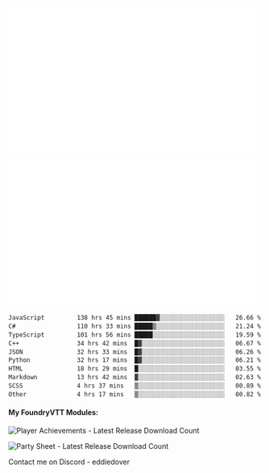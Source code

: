 
![](https://raw.githubusercontent.com/eddiedover/ghstats/master/generated/overview.svg)
![](https://raw.githubusercontent.com/eddiedover/ghstats/master/generated/languages.svg)

<!--START_SECTION:waka-->

```txt
JavaScript         138 hrs 45 mins ██████▓░░░░░░░░░░░░░░░░░░   26.66 %
C#                 110 hrs 33 mins █████▒░░░░░░░░░░░░░░░░░░░   21.24 %
TypeScript         101 hrs 56 mins █████░░░░░░░░░░░░░░░░░░░░   19.59 %
C++                34 hrs 42 mins  █▓░░░░░░░░░░░░░░░░░░░░░░░   06.67 %
JSON               32 hrs 33 mins  █▓░░░░░░░░░░░░░░░░░░░░░░░   06.26 %
Python             32 hrs 17 mins  █▓░░░░░░░░░░░░░░░░░░░░░░░   06.21 %
HTML               18 hrs 29 mins  █░░░░░░░░░░░░░░░░░░░░░░░░   03.55 %
Markdown           13 hrs 42 mins  ▓░░░░░░░░░░░░░░░░░░░░░░░░   02.63 %
SCSS               4 hrs 37 mins   ▒░░░░░░░░░░░░░░░░░░░░░░░░   00.89 %
Other              4 hrs 17 mins   ▒░░░░░░░░░░░░░░░░░░░░░░░░   00.82 %
```

<!--END_SECTION:waka-->

#### My FoundryVTT Modules:

  ![Player Achievements - Latest Release Download Count](https://img.shields.io/badge/dynamic/json?label=Player%20Achievements%20-%20Downloads@latest&query=assets%5B1%5D.download_count&url=https%3A%2F%2Fapi.github.com%2Frepos%2FEddieDover%2Ffvtt-player-achievements%2Freleases%2Flatest)

  ![Party Sheet - Latest Release Download Count](https://img.shields.io/badge/dynamic/json?label=Party%20Sheet%20-%20Downloads@latest&query=assets%5B1%5D.download_count&url=https%3A%2F%2Fapi.github.com%2Frepos%2FEddieDover%2Ffvtt-party-sheet%2Freleases%2Flatest)

<a rel="me" href="https://techhub.social/@EddieDover"></a>

Contact me on Discord - eddiedover
